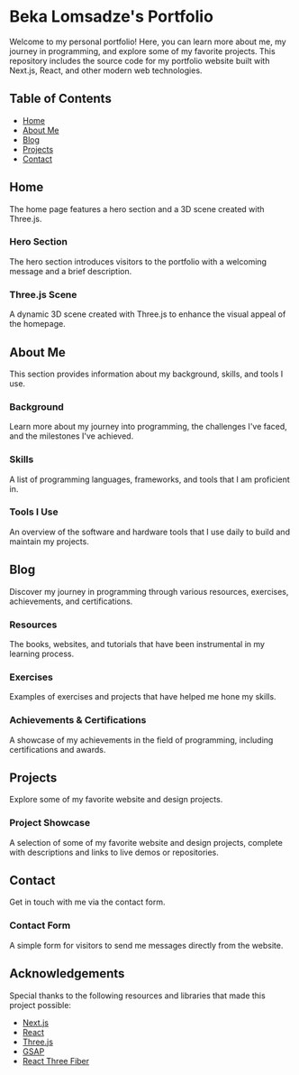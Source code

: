 # Beka Lomsadze's Portfolio

Welcome to my personal portfolio! Here, you can learn more about me, my journey in programming, and explore some of my favorite projects. This repository includes the source code for my portfolio website built with Next.js, React, and other modern web technologies.

## Table of Contents

- [Home](#home)
- [About Me](#about-me)
- [Blog](#blog)
- [Projects](#projects)
- [Contact](#contact)

## Home

The home page features a hero section and a 3D scene created with Three.js.

### Hero Section

The hero section introduces visitors to the portfolio with a welcoming message and a brief description.

### Three.js Scene

A dynamic 3D scene created with Three.js to enhance the visual appeal of the homepage.

## About Me

This section provides information about my background, skills, and tools I use.

### Background

Learn more about my journey into programming, the challenges I've faced, and the milestones I've achieved.

### Skills

A list of programming languages, frameworks, and tools that I am proficient in.

### Tools I Use

An overview of the software and hardware tools that I use daily to build and maintain my projects.

## Blog

Discover my journey in programming through various resources, exercises, achievements, and certifications.

### Resources

The books, websites, and tutorials that have been instrumental in my learning process.

### Exercises

Examples of exercises and projects that have helped me hone my skills.

### Achievements & Certifications

A showcase of my achievements in the field of programming, including certifications and awards.

## Projects

Explore some of my favorite website and design projects.

### Project Showcase

A selection of some of my favorite website and design projects, complete with descriptions and links to live demos or repositories.

## Contact

Get in touch with me via the contact form.

### Contact Form

A simple form for visitors to send me messages directly from the website.

## Acknowledgements

Special thanks to the following resources and libraries that made this project possible:

- [Next.js](https://nextjs.org/)
- [React](https://reactjs.org/)
- [Three.js](https://threejs.org/)
- [GSAP](https://greensock.com/gsap/)
- [React Three Fiber](https://docs.pmnd.rs/react-three-fiber/getting-started/introduction)
